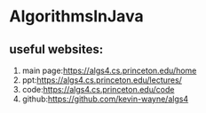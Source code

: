 # AlgorithmsInJava

## useful websites:
1. main page:https://algs4.cs.princeton.edu/home
2. ppt:https://algs4.cs.princeton.edu/lectures/
3. code:https://algs4.cs.princeton.edu/code
4. github:https://github.com/kevin-wayne/algs4

